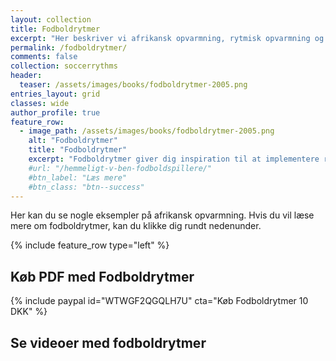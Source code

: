 ```yaml
---
layout: collection
title: Fodboldrytmer
excerpt: "Her beskriver vi afrikansk opvarmning, rytmisk opvarmning og fodboldrytmer, så du kan lave opvarmningen lidt mere spændende."
permalink: /fodboldrytmer/
comments: false
collection: soccerrythms
header:
  teaser: /assets/images/books/fodboldrytmer-2005.png
entries_layout: grid
classes: wide
author_profile: true
feature_row:
  - image_path: /assets/images/books/fodboldrytmer-2005.png
    alt: "Fodboldrytmer"
    title: "Fodboldrytmer"
    excerpt: "Fodboldrytmer giver dig inspiration til at implementere rytmer i din træning. Hvordan kan du bruge afrikansk opvarmning og brasiliansk samba som inspiration?"
    #url: "/hemmeligt-v-ben-fodboldspillere/"
    #btn_label: "Læs mere"
    #btn_class: "btn--success"
---
```


Her kan du se nogle eksempler på afrikansk opvarmning. Hvis du vil læse mere om fodboldrytmer, kan du klikke dig rundt nedenunder.

{% include feature_row type="left" %}

## Køb PDF med Fodboldrytmer

{% include paypal id="WTWGF2QGQLH7U" cta="Køb Fodboldrytmer 10 DKK" %}

## Se videoer med fodboldrytmer
